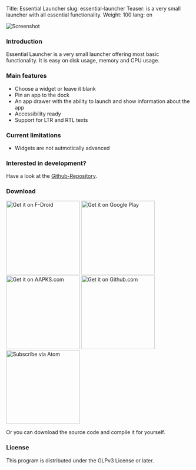 Title: Essential Launcher
slug: essential-launcher
Teaser: is a very small launcher with all essential functionality.
Weight: 100
lang: en

![Screenshot]({static}/images/essential-launcher/handset1.png)

### Introduction

Essential Launcher is a very small launcher offering most basic functionality. It is easy on disk usage, memory and CPU usage.

### Main features

- Choose a widget or leave it blank
- Pin an app to the dock
- An app drawer with the ability to launch and show information about the app
- Accessibility ready
- Support for LTR and RTL texts

### Current limitations

- Widgets are not autmotically advanced

### Interested in development?

Have a look at the [Github-Repository](https://github.com/clemensbartz/essential-launcher).

### Download

<a href="https://f-droid.org/app/de.clemensbartz.android.launcher"><img src="https://fdroid.gitlab.io/artwork/badge/get-it-on.png" alt="Get it on F-Droid" width="200em"></a>
<a href='https://play.google.com/store/apps/details?id=de.clemensbartz.android.launcher&pcampaignid=MKT-Other-global-all-co-prtnr-py-PartBadge-Mar2515-1'><img alt='Get it on Google Play' width="200em" src='https://play.google.com/intl/en_us/badges/images/generic/en_badge_web_generic.png'/></a>
<a href="https://aapks.com/apk/essential-launcher/"><img src="https://aapks.com/get.png" alt="Get it on AAPKS.com" width="200em"/></a>
<a href="https://github.com/clemensbartz/essential-launcher/releases/latest"><img src="https://raw.githubusercontent.com/clemensbartz/essential-launcher/release/v2.0/promo/graphics/en/get-github.png" alt="Get it on Github.com" width="200em"/></a>
<a href="https://github.com/clemensbartz/essential-launcher/releases.atom"><img src="https://raw.githubusercontent.com/clemensbartz/essential-launcher/release/v2.0/promo/graphics/en/subscribe-atom.png" alt="Subscribe via Atom" width="200em"/></a>

Or you can download the source code and compile it for yourself.

### License

This program is distributed under the GLPv3 License or later.
